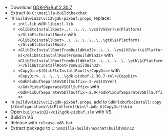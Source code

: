  * Download [GDK-PixBuf 2.30.7](http://ftp.gnome.org/pub/gnome/sources/gdk-pixbuf/2.30/gdk-pixbuf-2.30.7.tar.xz)
 * Extract to `C:\mozilla-build\hexchat`
 * In `build\win32\vc12\gdk-pixbuf.props`, replace:
	* `intl.lib` with `libintl.lib`
	* `<GlibEtcInstallRoot>..\..\..\..\vs$(VSVer)\$(Platform)</GlibEtcInstallRoot>` with
`<GlibEtcInstallRoot>..\..\..\..\..\..\gtk\$(Platform)</GlibEtcInstallRoot>`
	* `<GlibEtcInstallRootFromBuildWin32>..\..\..\vs$(VSVer)\$(Platform)</GlibEtcInstallRootFromBuildWin32>` with
`<GlibEtcInstallRootFromBuildWin32>..\..\..\..\..\gtk\$(Platform)</GlibEtcInstallRootFromBuildWin32>`
	* `<CopyDir>$(GlibEtcInstallRoot)</CopyDir>` with
`<CopyDir>..\..\..\..\gdk-pixbuf-2.30.7-rel</CopyDir>`
	* `<GdkPixbufSeparateVSDllSuffix>-2-vs$(VSVer)</GdkPixbufSeparateVSDllSuffix>` with
`<GdkPixbufSeparateVSDllSuffix>-2.0</GdkPixbufSeparateVSDllSuffix>`
 * In `build\win32\vc12\gdk-pixbuf.props`, add to `GdkPixbufDoInstall`:
`copy $(Configuration)\$(Platform)\bin\*.pdb $(CopyDir)\bin`
 * Open `build\win32\vc12\gdk-pixbuf.sln` with VS
 * Build in VS
 * Release with `release-x86.bat`
 * Extract package to `C:\mozilla-build\hexchat\build\Win32`
